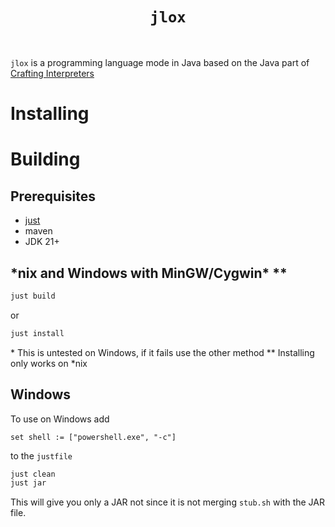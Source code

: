 <h1 align=center><code>jlox</code></h1>
<br>

`jlox` is a programming language mode in Java based on the Java part of [Crafting Interpreters](https://www.craftinginterpreters.com/)

# Installing

# Building
## Prerequisites

- [just](https://github.com/casey/just)
- maven
- JDK 21+ 

## *nix and Windows with MinGW/Cygwin\* \*\*
```sh
just build
```
or
```sh
just install
```
\* This is untested on Windows, if it fails use the other method
\*\* Installing only works on *nix

## Windows
To use on Windows add
```just
set shell := ["powershell.exe", "-c"]
```
to the `justfile`

```powershell
just clean
just jar
```
This will give you only a JAR not since it is not merging `stub.sh` with the JAR file.
